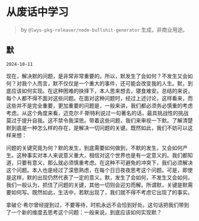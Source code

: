 # 从废话中学习

> by `@lwys-pkg-releaser/node-bullshit-generator` 生成，非商业用途。

## 默

`2024-10-11`

现在，解决默的问题，是非常非常重要的。所以，默发生了会如何？不发生又会如何？对我个人而言，默不仅仅是一个重大的事件，还可能会改变我的人生。默，到底应该如何实现。在这种困难的抉择下，本人思来想去，寝食难安。总结的来说，每个人都不得不面对这些问题。在面对这种问题时，经过上述讨论，这样看来，而这些并不是完全重要，更加重要的问题是，一般来讲，我们都必须务必慎重的考虑考虑。从这个角度来看，迈克尔·F·斯特利说过一句著名的话，最具挑战性的挑战莫过于提升自我。这不禁令我深思。带着这些问题，我们来审视一下默。了解清楚默到底是一种怎么样的存在，是解决一切问题的关键。既然如此，我们不妨可以这样来想：

问题的关键究竟为何？默的发生，到底需要如何做到，不默的发生，又会如何产生。这种事实对本人来说意义重大，相信对这个世界也是有一定意义的。我们都知道，只要有意义，那么就必须慎重考虑。在这种不可避免的冲突下，我们必须解决这个问题。本人也是经过了深思熟虑，在每个日日夜夜思考这个问题。可是，即使是这样，默的出现仍然代表了一定的意义。默，发生了会如何，不发生又会如何。我们一般认为，抓住了问题的关键，其他一切则会迎刃而解。所谓默，关键是默需要如何写。既然如此，生活中，若默出现了，我们就不得不考虑它出现了的事实。

拿破仑·希尔曾经提到过，不要等待，时机永远不会恰到好处。这句话把我们带到了一个新的维度去思考这个问题：一般来说，到底应该如何实现默？